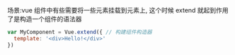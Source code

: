 场景:vue 组件中有些需要将一些元素挂载到元素上, 这个时候 extend 就起到作用了是构造一个组件的语法器

``` js 
var MyComponent = Vue.extend({ // 构建组件构造器
  template: '<div>Hello!</div>'
})

```

